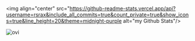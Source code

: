<img align="center" src="https://github-readme-stats.vercel.app/api?username=rsrax&include_all_commits=true&count_private=true&show_icons=true&line_height=20&theme=midnight-purple alt="my Github Stats"/>

 <img src="https://github-readme-stats.vercel.app/api/top-langs?username=rsrax&show_icons=true&locale=en&layout=compact&theme=midnight-purple" alt="ovi" />
